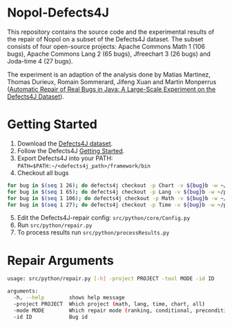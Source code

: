 # Nopol-Defects4J
This repository contains the source code and the experimental results of the repair of Nopol on a subset of the Defects4J dataset. The subset consists of four open-source projects: Apache Commons Math 1 (106 bugs), Apache Commons Lang 2 (65 bugs), Jfreechart 3 (26 bugs) and Joda-time 4 (27 bugs). 

The experiment is an adaption of the analysis done by Matias Martinez, Thomas Durieux, Romain Sommerard, Jifeng Xuan and Martin Monperrus ([Automatic Repair of Real Bugs in Java: A Large-Scale Experiment on the Defects4J Dataset](https://hal.archives-ouvertes.fr/hal-01387556/document")). 

# Getting Started

1. Download the [Defects4J dataset](https://github.com/rjust/defects4j).
2. Follow the Defects4J [Getting Started](https://github.com/rjust/defects4j#getting-started). 
3. Export Defects4J into your PATH: ```PATH=$PATH:~/<defects4j_path>/framework/bin```
4. Checkout all bugs
```bash
for bug in $(seq 1 26); do defects4j checkout -p Chart -v ${bug}b -w ~/projects/chart/chart_${bug}; done
for bug in $(seq 1 65); do defects4j checkout -p Lang -v ${bug}b -w ~/projects/lang/lang_${bug}; done
for bug in $(seq 1 106); do defects4j checkout -p Math -v ${bug}b -w ~/projects/math/math_${bug}; done
for bug in $(seq 1 27); do defects4j checkout -p Time -v ${bug}b -w ~/projects/time/time_${bug}; done
```
5. Edit the Defects4J-repair config: ```src/python/core/Config.py```
6. Run ```src/python/repair.py```
7. To process results run ```src/python/processResults.py```

# Repair Arguments

```bash
usage: src/python/repair.py [-h] -project PROJECT -tool MODE -id ID

arguments:
  -h, --help        shows help message
  -project PROJECT  Which project (math, lang, time, chart, all)
  -mode MODE        Which repair mode (ranking, conditional, precondition)
  -id ID            Bug id
```
